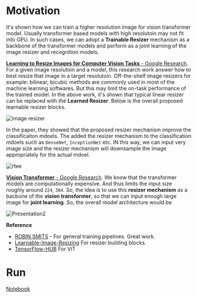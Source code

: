 # Motivation 

It's shown how we can train a higher resolution image for vision transformer model. Usually transformer based models with high resolutoin may not fit into GPU. In such cases, we can adopt a **Trainable Resizer** mechanism as a backbone of the transformer models and perform as a joint  learning of the image resizer and recognition models.

[**Learning to Resize Images for Computer Vision Tasks** - Google Research](https://arxiv.org/pdf/2103.09950v1.pdf). For a given image resolutoin and a model, this research work answer how to best resize that image in a target resolutoin. Off-the-shelf image resizers for example: bilinear, bicubic methods are commonly used in most of the machine learning softwares. But this may limit the on-task performance of the trained model. In the above work, it's shown that typical linear resizer can be replaced with the **Learned Resizer**. Below is the overall proposed learnable resizer blocks.

![image resizer](https://user-images.githubusercontent.com/17668390/138250657-29995830-b903-447f-8729-09b72b90ab3c.png)

In the paper, they showed that the proposed resizer mechanism improve the classificaiton mdoels. The added the resizer mechanism to the classification mdoels such as `DenseNet`, `InceptionNet` etc. IN this way, we can input very image size and the resizer mechanism will downsample the image appropriately for the actual mdoel. 

![rtee](https://user-images.githubusercontent.com/17668390/138254072-f87daa13-12cc-4c6a-9145-a567f644cb12.png)

[**Vision Transformer** - Google Research](https://arxiv.org/pdf/2010.11929.pdf). We know that the transformer models are computationally expensive. And thus limits the input size roughly around `224`, `384`. So, the idea is to use this **resizer mechanism** as a bacbone of the **vision transformer**, so that we can input enough large image for **joint learning**. So, the overall model architecture would be 

![Presentation2](https://user-images.githubusercontent.com/17668390/138256285-c24f98db-ce35-4877-8741-221fd57d895e.jpg)

**Reference**

- [ROBIN SMITS](https://www.kaggle.com/rsmits/effnet-b2-feature-models-catboost#SET-TPU-/-GPU) - For general training pipelines. Great work. 
- [Learnable-Image-Resizing](https://github.com/sayakpaul/Learnable-Image-Resizing) For resizer building blocks. 
- [TensorFlow-HUB](https://github.com/sayakpaul/ViT-jax2tf) For ViT 


# Run 

[Notebook](https://www.kaggle.com/ipythonx/learning-to-resize-images-for-vision-transformer) 
